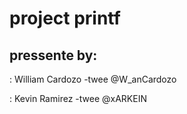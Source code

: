 # project printf 
## pressente by:

: William Cardozo -twee @W_anCardozo

: Kevin Ramirez -twee @xARKEIN

